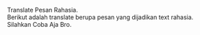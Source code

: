Translate Pesan Rahasia.
<br>
Berikut adalah translate berupa pesan yang dijadikan text rahasia. <br>
Silahkan Coba Aja Bro.
